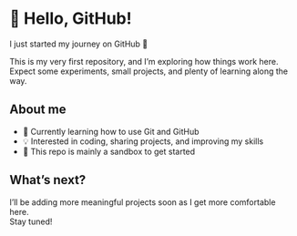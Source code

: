 # 👋 Hello, GitHub!

I just started my journey on GitHub 🚀  

This is my very first repository, and I’m exploring how things work here.  
Expect some experiments, small projects, and plenty of learning along the way.  

## About me
- 🌱 Currently learning how to use Git and GitHub  
- 💡 Interested in coding, sharing projects, and improving my skills  
- 📌 This repo is mainly a sandbox to get started  

## What’s next?
I’ll be adding more meaningful projects soon as I get more comfortable here.  
Stay tuned!
